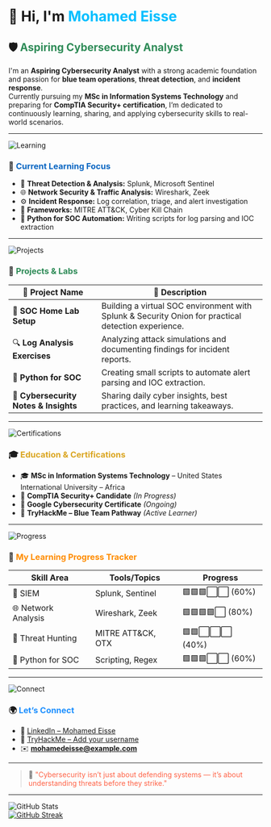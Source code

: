 # 👋 Hi, I'm <span style="color:#00BFFF;">Mohamed Eisse</span>  

## 🛡️ <span style="color:#2E8B57;">Aspiring Cybersecurity Analyst</span>  
I'm an **Aspiring Cybersecurity Analyst** with a strong academic foundation and passion for **blue team operations**, **threat detection**, and **incident response**.  
Currently pursuing my **MSc in Information Systems Technology** and preparing for **CompTIA Security+ certification**, I’m dedicated to continuously learning, sharing, and applying cybersecurity skills to real-world scenarios.  

---

![Learning](https://img.shields.io/badge/Learning%20Focus-Blue?style=for-the-badge&color=0A66C2)

### 🎯 <span style="color:#0A66C2;">Current Learning Focus</span>
- 🧿 **Threat Detection & Analysis:** Splunk, Microsoft Sentinel  
- 🌐 **Network Security & Traffic Analysis:** Wireshark, Zeek  
- ⚙️ **Incident Response:** Log correlation, triage, and alert investigation  
- 🧰 **Frameworks:** MITRE ATT&CK, Cyber Kill Chain  
- 🐍 **Python for SOC Automation:** Writing scripts for log parsing and IOC extraction  

---

![Projects](https://img.shields.io/badge/Projects%20and%20Labs-Green?style=for-the-badge&color=2E8B57)

### 💼 <span style="color:#2E8B57;">Projects & Labs</span>
| 🧩 Project Name | 💬 Description |
|------------------|----------------|
| 🧿 **SOC Home Lab Setup** | Building a virtual SOC environment with Splunk & Security Onion for practical detection experience. |
| 🔍 **Log Analysis Exercises** | Analyzing attack simulations and documenting findings for incident reports. |
| 🐍 **Python for SOC** | Creating small scripts to automate alert parsing and IOC extraction. |
| 📘 **Cybersecurity Notes & Insights** | Sharing daily cyber insights, best practices, and learning takeaways. |

---

![Certifications](https://img.shields.io/badge/Certifications%20%26%20Education-Yellow?style=for-the-badge&color=FFD700)

### 🎓 <span style="color:#DAA520;">Education & Certifications</span>
- 🎓 **MSc in Information Systems Technology** – United States International University – Africa  
- 🧠 **CompTIA Security+ Candidate** *(In Progress)*  
- 🎯 **Google Cybersecurity Certificate** *(Ongoing)*  
- 🧩 **TryHackMe – Blue Team Pathway** *(Active Learner)*  

---

![Progress](https://img.shields.io/badge/Learning%20Progress-Orange?style=for-the-badge&color=FF8C00)

### 🧠 <span style="color:#FF8C00;">My Learning Progress Tracker</span>
| Skill Area | Tools/Topics | Progress |
|-------------|---------------|-----------|
| 🧿 SIEM | Splunk, Sentinel | 🟩🟩🟩⬜⬜ (60%) |
| 🌐 Network Analysis | Wireshark, Zeek | 🟩🟩🟩🟩⬜ (80%) |
| 🎯 Threat Hunting | MITRE ATT&CK, OTX | 🟩🟩⬜⬜⬜ (40%) |
| 🐍 Python for SOC | Scripting, Regex | 🟩🟩🟩⬜⬜ (60%) |

---

![Connect](https://img.shields.io/badge/Connect%20with%20Me-Blue?style=for-the-badge&color=1E90FF)

### 🌍 <span style="color:#1E90FF;">Let’s Connect</span>
- 💼 [LinkedIn – Mohamed Eisse](https://linkedin.com/in/mohamedeisse)  
- 🧠 [TryHackMe – Add your username](https://tryhackme.com/p/YOUR-USERNAME)  
- ✉️ **mohamedeisse@example.com**  

---

> 💬 <span style="color:#FF6347;">"Cybersecurity isn’t just about defending systems — it’s about understanding threats before they strike."</span>  

---

![GitHub Stats](https://github-readme-stats.vercel.app/api?username=MohamedEisse&show_icons=true&theme=radical)  
[![GitHub Streak](https://streak-stats.demolab.com?user=MohamedEisse&theme=dark&hide_border=true)](https://git.io/streak-stats)
